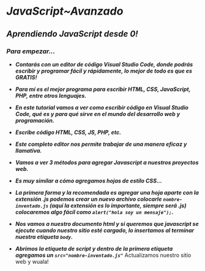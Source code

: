 # **_JavaScript~Avanzado_**

## **_Aprendiendo JavaScript desde 0!_**

### **_Para empezar..._**

- **_Contarás con un editor de código Visual Studio Code, donde podrás escribir y programar fácil y rápidamente, lo mejor de todo es que es GRATIS!_**

- **_Para mí es el mejor programa para escribir HTML, CSS, JavaScript, PHP, entre otros lenguajes._**

- **_En este tutorial vamos a ver como escribir código en Visual Studio Code, qué es y para qué sirve en el mundo del desarrollo web y programación._**

- **_Escribe código HTML, CSS, JS, PHP, etc._**

- **_Este completo editor nos permite trabajar de una manera eficaz y llamativa._**

- **_Vamos a ver 3 métodos para agregar Javascript a nuestros proyectos web._**

- **_Es muy similar a cómo agregamos hojas de estilo CSS..._**

- **_La primera forma y la recomendada es agregar una hoja aparte con la extensión .js podemos crear un nuevo archivo colocarle ```nombre-inventado.js``` (aquí la extensión es lo importante, siempre será .js) colocaremos algo fácil como 
```alert("hola soy un mensaje");```._**

- **_Nos vamos a nuestro documento html y si queremos que javascript se ejecute cuando nuestro sitio esté cargado, lo insertamos al terminar nuestra etiqueta ```body```._**

- **_Abrimos la etiqueta de script y dentro de la primera etiqueta agregamos un ```src="nombre-inventado.js"```_**
Actualizamos nuestro sitio web y wuala!

